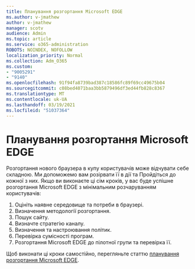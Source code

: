 ```yaml
---
title: Планування розгортання Microsoft EDGE
ms.author: v-jmathew
author: v-jmathew
manager: scotv
audience: Admin
ms.topic: article
ms.service: o365-administration
ROBOTS: NOINDEX, NOFOLLOW
localization_priority: Normal
ms.collection: Adm_O365
ms.custom:
- "9005291"
- "9140"
ms.openlocfilehash: 91f94fa8739bad387c18586fc89f69cc49675b04
ms.sourcegitcommit: c08bed4071baa3bb5879496df3ed44fb828c8367
ms.translationtype: MT
ms.contentlocale: uk-UA
ms.lasthandoff: 03/19/2021
ms.locfileid: "51037364"
---
```

# <a name="plan-your-deployment-of-microsoft-edge"></a>Планування розгортання Microsoft EDGE

Розгортання нового браузера в купу користувачів може відчувати себе складною. Ми допоможемо вам розірвати її в дії та Пройдіться до кожної з них. Якщо ви виконаєте ці сім кроків, у вас буде успішне розгортання Microsoft EDGE з мінімальним розчаруванням користувачів:

1. Оцініть наявне середовище та потреби в браузері.
2. Визначення методології розгортання.
3. Пошук сайту.
4. Визначте стратегію каналу.
5. Визначення та настроювання політик.
6. Перевірка сумісності програм.
7. Розгортання Microsoft EDGE до пілотної групи та перевірка її.

Щоб виконати ці кроки самостійно, перегляньте статтю [планування розгортання Microsoft EDGE](https://go.microsoft.com/fwlink/?linkid=2129990).
